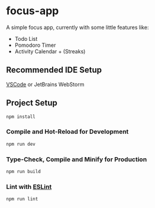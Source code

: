 # focus-app

A simple focus app, currently with some little features like:

- Todo List
- Pomodoro Timer
- Activity Calendar + (Streaks)

## Recommended IDE Setup

[VSCode](https://code.visualstudio.com/) or JetBrains WebStorm

## Project Setup

```sh
npm install
```

### Compile and Hot-Reload for Development

```sh
npm run dev
```

### Type-Check, Compile and Minify for Production

```sh
npm run build
```

### Lint with [ESLint](https://eslint.org/)

```sh
npm run lint
```
